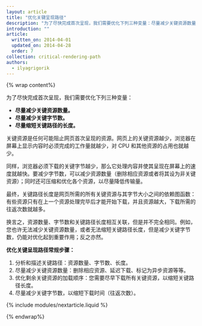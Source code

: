 ```yaml
---
layout: article
title: "优化关键呈现路径"
description: "为了尽快完成首次呈现，我们需要优化下列三种变量：尽量减少关键资源数量、尽量减少关键字节数以及尽量缩短关键路径的长度。"
introduction: ""
article:
  written_on: 2014-04-01
  updated_on: 2014-04-28
  order: 7
collection: critical-rendering-path
authors:
  - ilyagrigorik
---
```


{% wrap content%}

为了尽快完成首次呈现，我们需要优化下列三种变量：

* **尽量减少关键资源数量。**
* **尽量减少关键字节数。**
* **尽量缩短关键路径的长度。**

关键资源是任何可能阻止网页首次呈现的资源。网页上的关键资源越少，浏览器在屏幕上显示内容时必须完成的工作量就越少，对 CPU 和其他资源的占用也就越少。

同样，浏览器必须下载的关键字节越少，那么它处理内容并使其呈现在屏幕上的速度就越快。要减少字节数，可以减少资源数量（删除相应资源或者将其设为非关键资源）；同时还可压缩和优化各个资源，以尽量降低传输量。

最终，关键路径长度是网页所需的所有关键资源与其字节大小之间的依赖图函数：有些资源只有在上一个资源处理完毕后才能开始下载，并且资源越大，下载所需的往返次数就越多。

换言之，资源数量、字节数和关键路径长度相互关联，但是并不完全相同。例如，您也许无法减少关键资源数量，或者无法缩短关键路径长度，但是减少关键字节数，仍能对优化起到重要作用；反之亦然。

**优化关键呈现路径常规步骤：**

1. 分析和描述关键路径：资源数量、字节数、长度。
2. 尽量减少关键资源数量：删除相应资源、延迟下载、标记为异步资源等等。
3. 优化剩余关键资源的加载顺序：您需要尽早下载所有关键资源，以缩短关键路径长度。
4. 尽量减少关键字节数，以缩短下载时间（往返次数）。

{% include modules/nextarticle.liquid %}

{% endwrap%}

